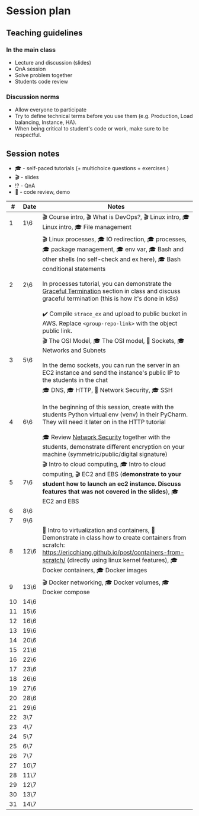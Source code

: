 # Session plan

## Teaching guidelines 

### In the main class

- Lecture and discussion (slides)
- QnA session
- Solve problem together 
- Students code review 

### Discussion norms 

- Allow everyone to participate
- Try to define technical terms before you use them (e.g. Production, Load balancing, Instance, HA).
- When being critical to student's code or work, make sure to be respectful.

## Session notes

- :mortar_board: - self-paced tutorials (+ multichoice questions + exercises )
- :clapper: - slides
- :interrobang: - QnA
- :mag_right: - code review, demo

| #  |  Date | Notes                                                                                                                                                                                                                                                                                                                                                                                                                                                                                                                                                                                                                                                                              |
|---|---|------------------------------------------------------------------------------------------------------------------------------------------------------------------------------------------------------------------------------------------------------------------------------------------------------------------------------------------------------------------------------------------------------------------------------------------------------------------------------------------------------------------------------------------------------------------------------------------------------------------------------------------------------------------------------------|
| 1 | 	1\6 | :clapper: Course intro, :clapper: What is DevOps?, :clapper: Linux intro, :mortar_board: Linux intro, :mortar_board: File management                                                                                                                                                                                                                                                                                                                                                                                                                                                                                                                                               
| 2 | 	2\6 | :clapper: Linux processes, :mortar_board: IO redirection, :mortar_board: processes, :mortar_board: package management, :mortar_board: env var, :mortar_board: Bash and other shells (no self-check and ex here), :mortar_board: Bash conditional statements<br><br>In processes tutorial, you can demonstrate the [Graceful Termination](https://github.com/alonitac/DevOpsBootcampUPES/blob/main/tutorials/linux_processes.md#graceful-termination) section in class and discuss graceful termination (this is how it's done in k8s) <br><br> :heavy_check_mark: Compile `strace_ex` and upload to public bucket in AWS. Replace `<group-repo-link>` with the object public link. |
| 3 | 	5\6 | :clapper: The OSI Model, :mortar_board: The OSI model, :mag_right: Sockets, :mortar_board: Networks and Subnets <br><br> In the demo sockets, you can run the server in an EC2 instance and send the instance's public IP to the students in the chat                                                                                                                                                                                                                                                                                                                                                                                                                              
| 4 | 	6\6 | :mortar_board: DNS, :mortar_board: HTTP, :mag_right: Network Security, :mortar_board: SSH <br><br> In the beginning of this session, create with the students Python virtual env (venv) in their PyCharm. They will need it later on in the HTTP tutorial <br><br>  :mortar_board: Review [Network Security](tutorials/networking_security.md) together with the students, demonstrate different encryption on your machine (symmetric/public/digital signature)                                                                                                                                                                                                                   |
| 5 | 	7\6 | :clapper: Intro to cloud computing, :mortar_board: Intro to cloud computing, :clapper: EC2 and EBS (**demonstrate to your student how to launch an ec2 instance. Discuss features that was not covered in the slides**), :mortar_board: EC2 and EBS                                                                                                                                                                                                                                                                                                                                                                                                                                | 
| 6 | 	8\6 | 
| 7 | 	9\6 |
| 8 | 	12\6 | :mag_right: Intro to virtualization and containers, :mag_right: Demonstrate in class how to create containers from scratch: https://ericchiang.github.io/post/containers-from-scratch/ (directly using linux kernel features), :mortar_board: Docker containers, :mortar_board: Docker images                                                                                                                                                                                                                                                                                                                                                                                      | 
| 9 | 	13\6 | :clapper: Docker networking, :mortar_board: Docker volumes, :mortar_board: Docker compose                                                                                                                                                                                                                                                                                                                                                                                                                                                                                                                                                                                          |
| 10 | 	14\6 |
| 11 | 	15\6 |
| 12 | 	16\6 |
| 13 | 	19\6 |
| 14 | 	20\6 |
| 15 | 	21\6 |
| 16 | 	22\6 |
| 17 | 	23\6 |
| 18 | 	26\6 |
| 19 | 	27\6 |
| 20 | 	28\6 |
| 21 | 	29\6 |
| 22 | 	3\7 |
| 23 | 	4\7 |
| 24 | 	5\7 |
| 25 | 	6\7 |
| 26 | 	7\7 |
| 27 | 	10\7 |
| 28 | 	11\7 |
| 29 | 	12\7 |
| 30 | 	13\7 |
| 31 | 	14\7 |

